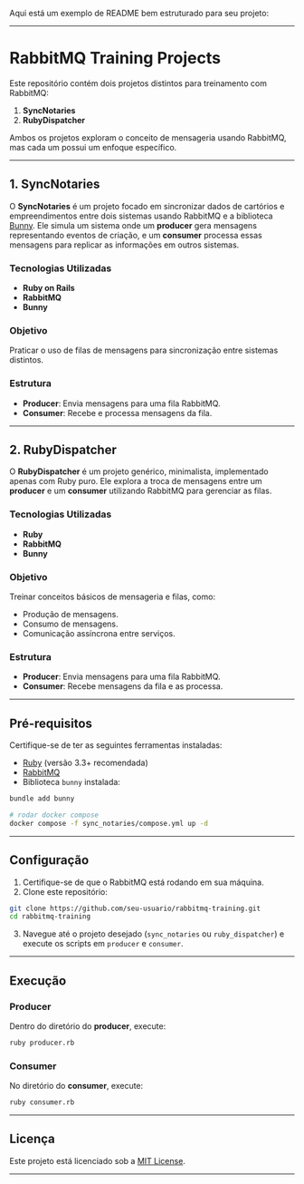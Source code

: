 Aqui está um exemplo de README bem estruturado para seu projeto:

---

# RabbitMQ Training Projects  

Este repositório contém dois projetos distintos para treinamento com RabbitMQ:  

1. **SyncNotaries**  
2. **RubyDispatcher**  

Ambos os projetos exploram o conceito de mensageria usando RabbitMQ, mas cada um possui um enfoque específico.

---

## 1. SyncNotaries  

O **SyncNotaries** é um projeto focado em sincronizar dados de cartórios e empreendimentos entre dois sistemas usando RabbitMQ e a biblioteca [Bunny](http://rubybunny.info/). Ele simula um sistema onde um **producer** gera mensagens representando eventos de criação, e um **consumer** processa essas mensagens para replicar as informações em outros sistemas.  

### Tecnologias Utilizadas  

- **Ruby on Rails**  
- **RabbitMQ**  
- **Bunny**  

### Objetivo  

Praticar o uso de filas de mensagens para sincronização entre sistemas distintos.  

### Estrutura  

- **Producer**: Envia mensagens para uma fila RabbitMQ.  
- **Consumer**: Recebe e processa mensagens da fila.  

---

## 2. RubyDispatcher  

O **RubyDispatcher** é um projeto genérico, minimalista, implementado apenas com Ruby puro. Ele explora a troca de mensagens entre um **producer** e um **consumer** utilizando RabbitMQ para gerenciar as filas.  

### Tecnologias Utilizadas  

- **Ruby**  
- **RabbitMQ**  
- **Bunny**  

### Objetivo  

Treinar conceitos básicos de mensageria e filas, como:  

- Produção de mensagens.  
- Consumo de mensagens.  
- Comunicação assíncrona entre serviços.  

### Estrutura  

- **Producer**: Envia mensagens para uma fila RabbitMQ.  
- **Consumer**: Recebe mensagens da fila e as processa.  

---

## Pré-requisitos  

Certifique-se de ter as seguintes ferramentas instaladas:  

- [Ruby](https://www.ruby-lang.org) (versão 3.3+ recomendada)  
- [RabbitMQ](https://www.rabbitmq.com/download.html)  
- Biblioteca `bunny` instalada:  

```bash
bundle add bunny

# rodar docker compose
docker compose -f sync_notaries/compose.yml up -d
```

---

## Configuração  

1. Certifique-se de que o RabbitMQ está rodando em sua máquina.  
2. Clone este repositório:  

```bash
git clone https://github.com/seu-usuario/rabbitmq-training.git
cd rabbitmq-training
```

3. Navegue até o projeto desejado (`sync_notaries` ou `ruby_dispatcher`) e execute os scripts em `producer` e `consumer`.  

---

## Execução  

### Producer  

Dentro do diretório do **producer**, execute:  

```bash
ruby producer.rb
```

### Consumer  

No diretório do **consumer**, execute:  

```bash
ruby consumer.rb
```

---

## Licença  

Este projeto está licenciado sob a [MIT License](LICENSE).  

--- 

